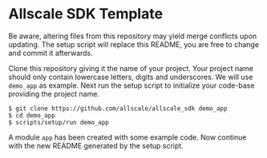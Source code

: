 # Allscale SDK Template

Be aware, altering files from this repository may yield merge conflicts upon
updating. The setup script will replace this README, you are free to change and
commit it afterwards.

Clone this repository giving it the name of your project. Your project name
should only contain lowercase letters, digits and underscores. We will use
`demo_app` as example. Next run the setup script to initialize your code-base
providing the project name.

    $ git clone https://github.com/allscale/allscale_sdk demo_app
    $ cd demo_app
    $ scripts/setup/run demo_app

A module `app` has been created with some example code. Now continue with the
new README generated by the setup script.
